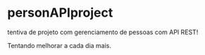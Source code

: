 # personAPIproject
tentiva de projeto com gerenciamento de pessoas com API REST!


Tentando melhorar a cada dia mais.
